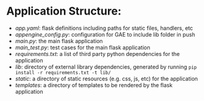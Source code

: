 # Application Structure:

- *app.yaml*: flask definitions including paths for static files, handlers, etc
- *appengine_config.py*: configuration for GAE to include lib folder in push
- *main.py*: the main flask application
- *main_test.py*: test cases for the main flask application
- *requirements.txt*: a list of third party python dependencies for the application
- *lib*: directory of external library dependencies, generated by running `pip install -r requirements.txt -t lib/`
- *static*: a directory of static resources (e.g. css, js, etc) for the application
- *templates*: a directory of templates to be rendered by the flask application